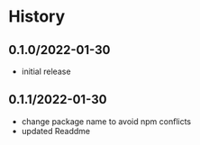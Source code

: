 # History

## 0.1.0/2022-01-30
- initial release

## 0.1.1/2022-01-30
- change package name to avoid npm conflicts
- updated Readdme

